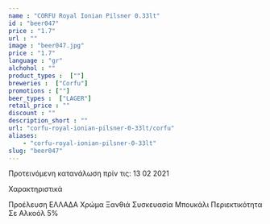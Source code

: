```yaml
---
name : "CORFU Royal Ionian Pilsner 0.33lt"
id : "beer047"
price : "1.7"
url : ""
image : "beer047.jpg"
price : "1.7"
language : "gr"
alchohol : ""
product_types :  [""]
breweries :  ["Corfu"]
promotions : [""]
beer_types :  ["LAGER"]
retail_price : ""
discount : ""
description_short : ""
url: "corfu-royal-ionian-pilsner-0-33lt/corfu"
aliases: 
    - "corfu-royal-ionian-pilsner-0-33lt"
slug: "beer047"
---
```


Προτεινόμενη κατανάλωση πρίν τις: 13 02 2021

Χαρακτηριστικά

Προέλευση
ΕΛΛΑΔΑ
Χρώμα
Ξανθιά
Συσκευασία
Μπουκάλι
Περιεκτικότητα Σε Αλκοόλ
5%
